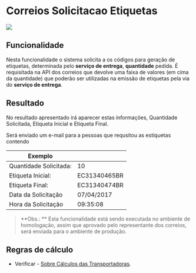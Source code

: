 # Correios Solicitacao Etiquetas

![](http://developers.connectparts.com.br/imagens/solicitacaoEtiquetas01.png)

## Funcionalidade

Nesta funcionalidade o sistema solicita a os códigos para geração de etiquetas, determinada pelo **serviço de entrega**, **quantidade** pedida. É requisitada na API dos correios que devolve uma faixa de valores \(em cima da quantidade\) que poderão ser utilizadas na emissão de etiquetas pela via do **serviço de entrega**.

## Resultado

No resultado apresentado irá aparecer estas informações, Quantidade Solicitada, Etiqueta Inicial e Etiqueta Final.

Será enviado um e-mail para a pessoas que requsitou as estiquetas contendo

| Exemplo |  |
| --- | --- |
| Quantidade Solicitada: | 10 |
| Etiqueta Inicial: | EC31340465BR |
| Etiqueta Final: | EC31340474BR |
| Data da Solicitação | 07/04/2017 |
| Hora da Solicitação | 09:35:08 |

> **Obs.: ** Esta funcionalidade está sendo executada no ambiente de homologação, assim que aprovado pelo representante dos correios, será enviada para o ambiente de produção.

## Regras de cálculo

* Verificar - [Sobre Cálculos das Transportadoras](simulador-de-fretes.md).

